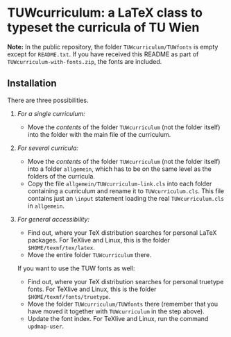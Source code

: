 # TUWcurriculum: a LaTeX class to typeset the curricula of TU Wien

**Note:** In the public repository, the folder `TUWcurriculum/TUWfonts`
is empty except for `README.txt`. If you have received this README as
part of `TUWcurriculum-with-fonts.zip`, the fonts are included.

## Installation

There are three possibilities.

1. *For a single curriculum:*
   - Move the *contents* of the folder `TUWcurriculum` (not the folder
     itself) into the folder with the main file of the curriculum.

2. *For several curricula:*
   - Move the *contents* of the folder `TUWcurriculum` (not the folder
     itself) into a folder `allgemein`, which has to be on the same level as
     the folders of the curricula.
   - Copy the file `allgemein/TUWcurriculum-link.cls` into each folder
     containing a curriculum and rename it to `TUWcurriculum.cls`.
     This file contains just an `\input` statement loading the real
     `TUWcurriculum.cls` in `allgemein`.

3. *For general accessibility:*
   - Find out, where your TeX distribution searches for personal LaTeX
     packages. For TeXlive and Linux, this is the folder
     `$HOME/texmf/tex/latex`.
   - Move the entire folder `TUWcurriculum` there.
   
   If you want to use the TUW fonts as well:
   - Find out, where your TeX distribution searches for personal truetype
     fonts.  For TeXlive and Linux, this is the folder
     `$HOME/texmf/fonts/truetype`.
   - Move the folder `TUWcurriculum/TUWfonts` there (remember that you
     have moved it together with `TUWcurriculum` in the step above).
   - Update the font index. For TeXlive and Linux, run the
     command `updmap-user`.
     